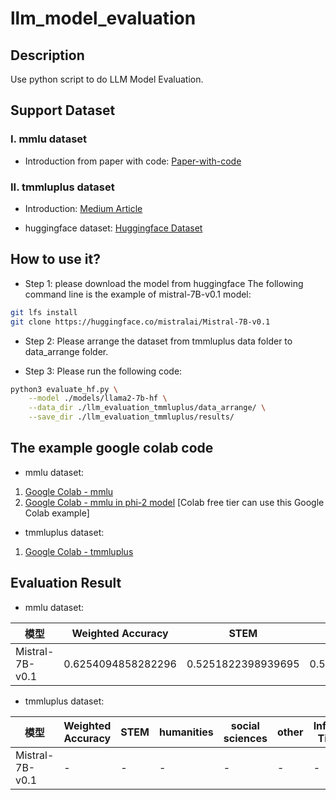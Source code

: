 # llm_model_evaluation

## Description
Use python script to do LLM Model Evaluation.

## Support Dataset

### I. mmlu dataset

- Introduction from paper with code:
[Paper-with-code](https://paperswithcode.com/dataset/mmlu)

### II. tmmluplus dataset

- Introduction:
[Medium Article](https://medium.com/infuseai/tmmluplus-dataset-brief-introduction-ecfd00297838)

- huggingface dataset:
[Huggingface Dataset](https://huggingface.co/datasets/ikala/tmmluplus)

## How to use it?

- Step 1: please download the model from huggingface
The following command line is the example of mistral-7B-v0.1 model:
```bash
git lfs install
git clone https://huggingface.co/mistralai/Mistral-7B-v0.1
```

- Step 2: Please arrange the dataset from tmmluplus data folder to data_arrange folder.

- Step 3: Please run the following code:
```bash
python3 evaluate_hf.py \
    --model ./models/llama2-7b-hf \
    --data_dir ./llm_evaluation_tmmluplus/data_arrange/ \
    --save_dir ./llm_evaluation_tmmluplus/results/
```

## The example google colab code
- mmlu dataset:
1. [Google Colab - mmlu](https://colab.research.google.com/github/LiuYuWei/llm_model_evaluation/blob/main/llm_evaluation_mmlu.ipynb)
2. [Google Colab - mmlu in phi-2 model](https://colab.research.google.com/github/LiuYuWei/llm_model_evaluation/blob/main/llm_evaluation_mmlu_phi_2.ipynb) [Colab free tier can use this Google Colab example]

- tmmluplus dataset: 
1. [Google Colab - tmmluplus](https://colab.research.google.com/github/LiuYuWei/llm_model_evaluation/blob/main/llm_evaluation_tmmluplus.ipynb)

## Evaluation Result

- mmlu dataset:

| 模型 | Weighted Accuracy | STEM | humanities | social sciences | other | Inference Time(s) |
|  ----  |  ----  |  ----  |  ----  |  ----  |  ----  |  ----  |
| Mistral-7B-v0.1 | 0.6254094858282296 | 0.5251822398939695 | 0.5636556854410202 | 0.7357816054598635 | 0.703578038247995 | 15624.038010835648 |

- tmmluplus dataset:

| 模型 | Weighted Accuracy | STEM | humanities | social sciences | other | Inference Time(s) |
|  ----  |  ----  |  ----  |  ----  |  ----  |  ----  |  ----  |
| Mistral-7B-v0.1 | - | - | - | - | - | - |